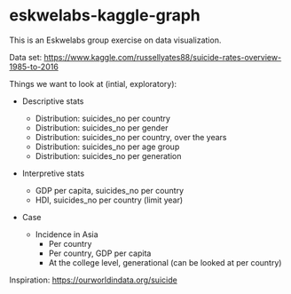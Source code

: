 # eskwelabs-kaggle-graph

This is an Eskwelabs group exercise on data visualization. 

Data set: https://www.kaggle.com/russellyates88/suicide-rates-overview-1985-to-2016

Things we want to look at (intial, exploratory):
 - Descriptive stats
    * Distribution: suicides_no per country
    * Distribution: suicides_no per gender
    * Distribution: suicides_no per country, over the years
    * Distribution: suicides_no per age group
    * Distribution: suicides_no per generation
 - Interpretive stats
    * GDP per capita, suicides_no per country
    * HDI, suicides_no per country (limit year)
    
 - Case
    * Incidence in Asia
      - Per country
      - Per country, GDP per capita
      - At the college level, generational (can be looked at per country)

Inspiration: https://ourworldindata.org/suicide
